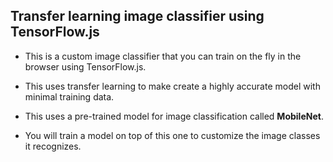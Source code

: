 ## Transfer learning image classifier using TensorFlow.js


* This is a custom image classifier that you can train on the fly in the browser 
using TensorFlow.js.

* This uses transfer learning to make create a highly accurate model with minimal
training data. 

* This uses a pre-trained model for image classification called **MobileNet**. 

* You will train a model on top of this one to customize the image classes it 
recognizes.
